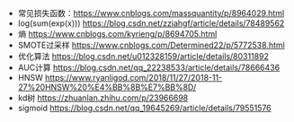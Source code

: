 * 常见损失函数：https://www.cnblogs.com/massquantity/p/8964029.html
* log(sum(exp(x))) https://blog.csdn.net/zziahgf/article/details/78489562
* 熵 https://www.cnblogs.com/kyrieng/p/8694705.html
* SMOTE过采样 https://www.cnblogs.com/Determined22/p/5772538.html
* 优化算法 https://blog.csdn.net/u012328159/article/details/80311892
* AUC计算 https://blog.csdn.net/qq_22238533/article/details/78666436
* HNSW https://www.ryanligod.com/2018/11/27/2018-11-27%20HNSW%20%E4%BB%8B%E7%BB%8D/
* kd树 https://zhuanlan.zhihu.com/p/23966698
* sigmoid https://blog.csdn.net/qq_19645269/article/details/79551576
